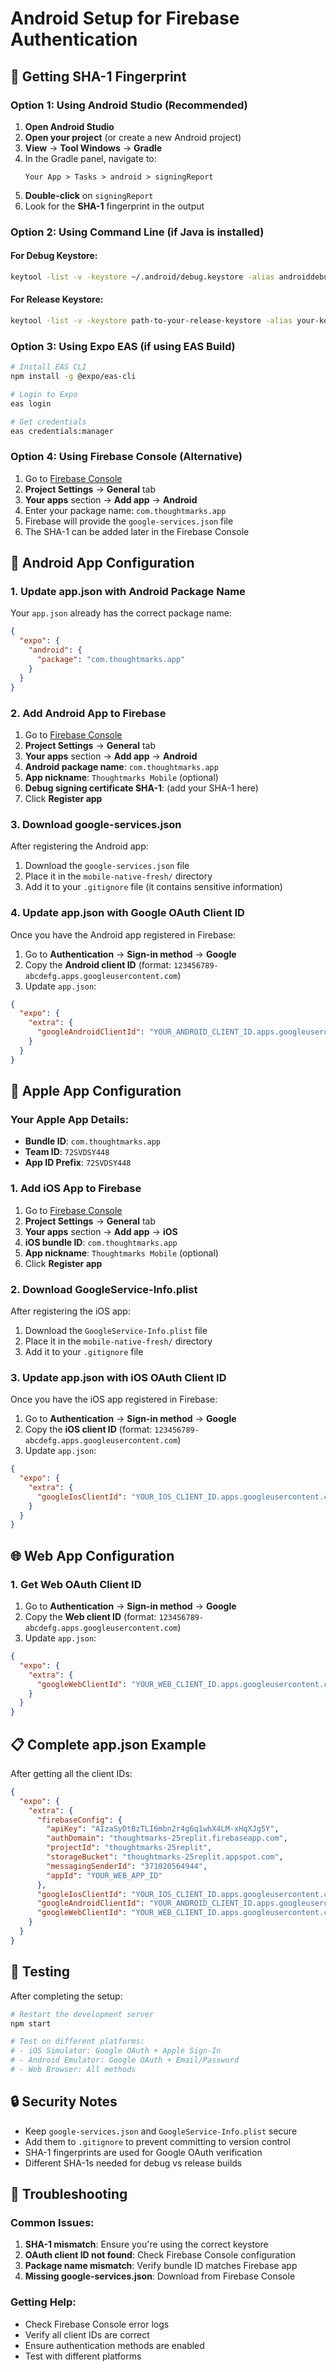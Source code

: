 # Android Setup for Firebase Authentication

## 🔧 Getting SHA-1 Fingerprint

### Option 1: Using Android Studio (Recommended)

1. **Open Android Studio**
2. **Open your project** (or create a new Android project)
3. **View** → **Tool Windows** → **Gradle**
4. In the Gradle panel, navigate to:
   ```
   Your App > Tasks > android > signingReport
   ```
5. **Double-click** on `signingReport`
6. Look for the **SHA-1** fingerprint in the output

### Option 2: Using Command Line (if Java is installed)

#### For Debug Keystore:
```bash
keytool -list -v -keystore ~/.android/debug.keystore -alias androiddebugkey -storepass android -keypass android
```

#### For Release Keystore:
```bash
keytool -list -v -keystore path-to-your-release-keystore -alias your-key-alias
```

### Option 3: Using Expo EAS (if using EAS Build)

```bash
# Install EAS CLI
npm install -g @expo/eas-cli

# Login to Expo
eas login

# Get credentials
eas credentials:manager
```

### Option 4: Using Firebase Console (Alternative)

1. Go to [Firebase Console](https://console.firebase.google.com/project/thoughtmarks-25replit)
2. **Project Settings** → **General** tab
3. **Your apps** section → **Add app** → **Android**
4. Enter your package name: `com.thoughtmarks.app`
5. Firebase will provide the `google-services.json` file
6. The SHA-1 can be added later in the Firebase Console

## 📱 Android App Configuration

### 1. Update app.json with Android Package Name

Your `app.json` already has the correct package name:
```json
{
  "expo": {
    "android": {
      "package": "com.thoughtmarks.app"
    }
  }
}
```

### 2. Add Android App to Firebase

1. Go to [Firebase Console](https://console.firebase.google.com/project/thoughtmarks-25replit)
2. **Project Settings** → **General** tab
3. **Your apps** section → **Add app** → **Android**
4. **Android package name**: `com.thoughtmarks.app`
5. **App nickname**: `Thoughtmarks Mobile` (optional)
6. **Debug signing certificate SHA-1**: (add your SHA-1 here)
7. Click **Register app**

### 3. Download google-services.json

After registering the Android app:
1. Download the `google-services.json` file
2. Place it in the `mobile-native-fresh/` directory
3. Add it to your `.gitignore` file (it contains sensitive information)

### 4. Update app.json with Google OAuth Client ID

Once you have the Android app registered in Firebase:
1. Go to **Authentication** → **Sign-in method** → **Google**
2. Copy the **Android client ID** (format: `123456789-abcdefg.apps.googleusercontent.com`)
3. Update `app.json`:

```json
{
  "expo": {
    "extra": {
      "googleAndroidClientId": "YOUR_ANDROID_CLIENT_ID.apps.googleusercontent.com"
    }
  }
}
```

## 🍎 Apple App Configuration

### Your Apple App Details:
- **Bundle ID**: `com.thoughtmarks.app`
- **Team ID**: `72SVDSY448`
- **App ID Prefix**: `72SVDSY448`

### 1. Add iOS App to Firebase

1. Go to [Firebase Console](https://console.firebase.google.com/project/thoughtmarks-25replit)
2. **Project Settings** → **General** tab
3. **Your apps** section → **Add app** → **iOS**
4. **iOS bundle ID**: `com.thoughtmarks.app`
5. **App nickname**: `Thoughtmarks Mobile` (optional)
6. Click **Register app**

### 2. Download GoogleService-Info.plist

After registering the iOS app:
1. Download the `GoogleService-Info.plist` file
2. Place it in the `mobile-native-fresh/` directory
3. Add it to your `.gitignore` file

### 3. Update app.json with iOS OAuth Client ID

Once you have the iOS app registered in Firebase:
1. Go to **Authentication** → **Sign-in method** → **Google**
2. Copy the **iOS client ID** (format: `123456789-abcdefg.apps.googleusercontent.com`)
3. Update `app.json`:

```json
{
  "expo": {
    "extra": {
      "googleIosClientId": "YOUR_IOS_CLIENT_ID.apps.googleusercontent.com"
    }
  }
}
```

## 🌐 Web App Configuration

### 1. Get Web OAuth Client ID

1. Go to **Authentication** → **Sign-in method** → **Google**
2. Copy the **Web client ID** (format: `123456789-abcdefg.apps.googleusercontent.com`)
3. Update `app.json`:

```json
{
  "expo": {
    "extra": {
      "googleWebClientId": "YOUR_WEB_CLIENT_ID.apps.googleusercontent.com"
    }
  }
}
```

## 📋 Complete app.json Example

After getting all the client IDs:

```json
{
  "expo": {
    "extra": {
      "firebaseConfig": {
        "apiKey": "AIzaSyDtBzTLI6mbn2r4g6q1whX4LM-xHqXJg5Y",
        "authDomain": "thoughtmarks-25replit.firebaseapp.com",
        "projectId": "thoughtmarks-25replit",
        "storageBucket": "thoughtmarks-25replit.appspot.com",
        "messagingSenderId": "371020564944",
        "appId": "YOUR_WEB_APP_ID"
      },
      "googleIosClientId": "YOUR_IOS_CLIENT_ID.apps.googleusercontent.com",
      "googleAndroidClientId": "YOUR_ANDROID_CLIENT_ID.apps.googleusercontent.com",
      "googleWebClientId": "YOUR_WEB_CLIENT_ID.apps.googleusercontent.com"
    }
  }
}
```

## 🚀 Testing

After completing the setup:

```bash
# Restart the development server
npm start

# Test on different platforms:
# - iOS Simulator: Google OAuth + Apple Sign-In
# - Android Emulator: Google OAuth + Email/Password
# - Web Browser: All methods
```

## 🔒 Security Notes

- Keep `google-services.json` and `GoogleService-Info.plist` secure
- Add them to `.gitignore` to prevent committing to version control
- SHA-1 fingerprints are used for Google OAuth verification
- Different SHA-1s needed for debug vs release builds

## 🐛 Troubleshooting

### Common Issues:
1. **SHA-1 mismatch**: Ensure you're using the correct keystore
2. **OAuth client ID not found**: Check Firebase Console configuration
3. **Package name mismatch**: Verify bundle ID matches Firebase app
4. **Missing google-services.json**: Download from Firebase Console

### Getting Help:
- Check Firebase Console error logs
- Verify all client IDs are correct
- Ensure authentication methods are enabled
- Test with different platforms 